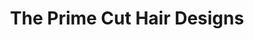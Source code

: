 ---
title: "The Prime Cut Hair Designs"
url: /lansford/the-prime-cut-hair-designs/
shop: hairdresser
---